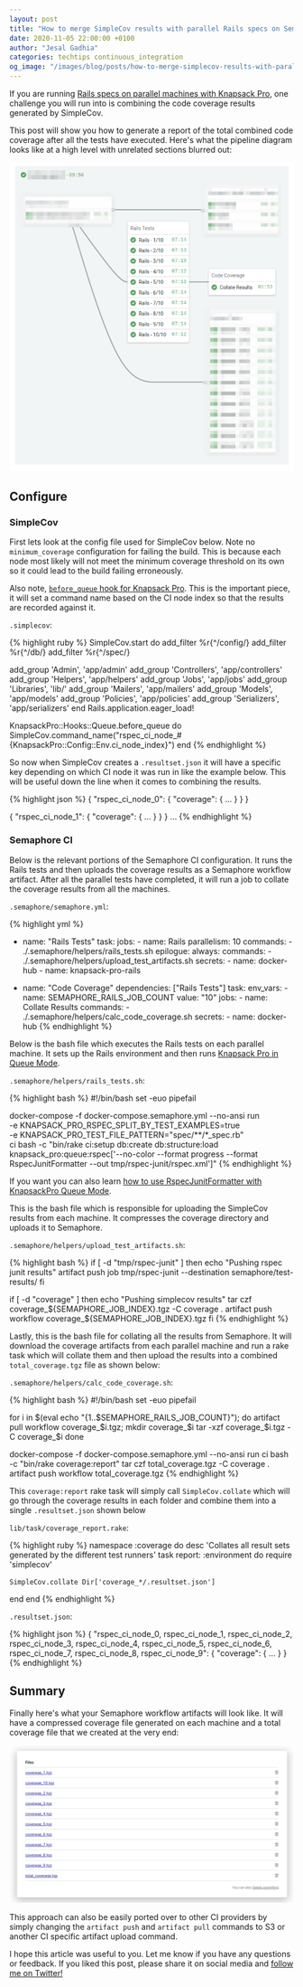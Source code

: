 ```yaml
---
layout: post
title: "How to merge SimpleCov results with parallel Rails specs on Semaphore CI"
date: 2020-11-05 22:00:00 +0100
author: "Jesal Gadhia"
categories: techtips continuous_integration
og_image: "/images/blog/posts/how-to-merge-simplecov-results-with-parallel-rails-specs/logo.png"
---
```


If you are running [Rails specs on parallel machines with Knapsack Pro](/2020/how-to-speed-up-ruby-and-javascript-tests-with-ci-parallelisation), one challenge you will run into is combining the code coverage results generated by SimpleCov.

This post will show you how to generate a report of the total combined code coverage after all the tests have executed. Here's what the pipeline diagram looks like at a high level with unrelated sections blurred out:

<img src="/images/blog/posts/how-to-merge-simplecov-results-with-parallel-rails-specs/pipeline_diagram.png" alt="Pipeline Diagram" />

## **Configure**

### SimpleCov

First lets look at the config file used for SimpleCov below. Note no `minimum_coverage` configuration for failing the build. This is because each node most likely will not meet the minimum coverage threshold on its own so it could lead to the build failing erroneously.

Also note, [`before_queue` hook for Knapsack Pro](https://knapsackpro.com/faq/question/what-hooks-are-supported-in-queue-mode). This is the important piece, it will set a command name based on the CI node index so that the results are recorded against it.

`.simplecov`:

{% highlight ruby %}
SimpleCov.start do
  add_filter %r{^/config/}
  add_filter %r{^/db/}
  add_filter %r{^/spec/}

  add_group 'Admin', 'app/admin'
  add_group 'Controllers', 'app/controllers'
  add_group 'Helpers', 'app/helpers'
  add_group 'Jobs', 'app/jobs'
  add_group 'Libraries', 'lib/'
  add_group 'Mailers', 'app/mailers'
  add_group 'Models', 'app/models'
  add_group 'Policies', 'app/policies'
  add_group 'Serializers', 'app/serializers'
end
Rails.application.eager_load!

KnapsackPro::Hooks::Queue.before_queue do
  SimpleCov.command_name("rspec_ci_node_#{KnapsackPro::Config::Env.ci_node_index}")
end
{% endhighlight %}

So now when SimpleCov creates a `.resultset.json` it will have a specific key depending on which CI node it was run in like the example below. This will be useful down the line when it comes to combining the results.

{% highlight json %}
{
  "rspec_ci_node_0": {
    "coverage": { ... }
  }
}

{
  "rspec_ci_node_1": {
    "coverage": { ... }
  }
}
...
{% endhighlight %}

### Semaphore CI

Below is the relevant portions of the Semaphore CI configuration. It runs the Rails tests and then uploads the coverage results as a Semaphore workflow artifact. After all the parallel tests have completed, it will run a job to collate the coverage results from all the machines.

`.semaphore/semaphore.yml`:

{% highlight yml %}
- name: "Rails Tests"
    task:
      jobs:
        - name: Rails
          parallelism: 10
          commands:
            - ./.semaphore/helpers/rails_tests.sh
      epilogue:
        always:
          commands:
            - ./.semaphore/helpers/upload_test_artifacts.sh
      secrets:
        - name: docker-hub
        - name: knapsack-pro-rails

- name: "Code Coverage"
  dependencies: ["Rails Tests"]
  task:
    env_vars:
      - name: SEMAPHORE_RAILS_JOB_COUNT
        value: "10"
    jobs:
      - name: Collate Results
        commands:
          - ./.semaphore/helpers/calc_code_coverage.sh
    secrets:
      - name: docker-hub
{% endhighlight %}

Below is the bash file which executes the Rails tests on each parallel machine. It sets up the Rails environment and then runs [Knapsack Pro in Queue Mode](/2019/run-parallel-jobs-on-semaphore-ci-2-0-to-get-faster-ci-build-time).

`.semaphore/helpers/rails_tests.sh`:

{% highlight bash %}
#!/bin/bash
set -euo pipefail

docker-compose -f docker-compose.semaphore.yml --no-ansi run \
  -e KNAPSACK_PRO_RSPEC_SPLIT_BY_TEST_EXAMPLES=true \
  -e KNAPSACK_PRO_TEST_FILE_PATTERN="spec/**/*_spec.rb" \
  ci bash -c "bin/rake ci:setup db:create db:structure:load knapsack_pro:queue:rspec['--no-color --format progress --format RspecJunitFormatter --out tmp/rspec-junit/rspec.xml']"
{% endhighlight %}

If you want you can also learn [how to use RspecJunitFormatter with KnapsackPro Queue Mode](https://knapsackpro.com/faq/question/how-to-use-junit-formatter).

This is the bash file which is responsible for uploading the SimpleCov results from each machine. It compresses the coverage directory and uploads it to Semaphore.

`.semaphore/helpers/upload_test_artifacts.sh`:

{% highlight bash %}
if [ -d "tmp/rspec-junit" ]
then
  echo "Pushing rspec junit results"
  artifact push job tmp/rspec-junit --destination semaphore/test-results/
fi

if [ -d "coverage" ]
then
  echo "Pushing simplecov results"
  tar czf coverage_${SEMAPHORE_JOB_INDEX}.tgz -C coverage .
  artifact push workflow coverage_${SEMAPHORE_JOB_INDEX}.tgz
fi
{% endhighlight %}

Lastly, this is the bash file for collating all the results from Semaphore. It will download the coverage artifacts from each parallel machine and run a rake task which will collate them and then upload the results into a combined `total_coverage.tgz` file as shown below:

`.semaphore/helpers/calc_code_coverage.sh`:

{% highlight bash %}
#!/bin/bash
set -euo pipefail

for i in $(eval echo "{1..$SEMAPHORE_RAILS_JOB_COUNT}"); do
  artifact pull workflow coverage_$i.tgz;
  mkdir coverage_$i
  tar -xzf coverage_$i.tgz -C coverage_$i
done

docker-compose -f docker-compose.semaphore.yml --no-ansi run ci bash -c "bin/rake coverage:report"
tar czf total_coverage.tgz -C coverage .
artifact push workflow total_coverage.tgz
{% endhighlight %}

This `coverage:report` rake task will simply call `SimpleCov.collate` which will go through the coverage results in each folder and combine them into a single `.resultset.json` shown below

`lib/task/coverage_report.rake`:

{% highlight ruby %}
namespace :coverage do
  desc 'Collates all result sets generated by the different test runners'
  task report: :environment do
    require 'simplecov'

    SimpleCov.collate Dir['coverage_*/.resultset.json']
  end
end
{% endhighlight %}

`.resultset.json`:

{% highlight json %}
{
  "rspec_ci_node_0, rspec_ci_node_1, rspec_ci_node_2, rspec_ci_node_3, rspec_ci_node_4, rspec_ci_node_5, rspec_ci_node_6, rspec_ci_node_7, rspec_ci_node_8, rspec_ci_node_9": {
    "coverage": { ... }
}
{% endhighlight %}

## Summary

Finally here's what your Semaphore workflow artifacts will look like. It will have a compressed coverage file generated on each machine and a total coverage file that we created at the very end:

<img src="/images/blog/posts/how-to-merge-simplecov-results-with-parallel-rails-specs/workflow_artifacts.png" alt="Workflow Artifacts" />

This approach can also be easily ported over to other CI providers by simply changing the `artifact push` and `artifact pull` commands to S3 or another CI specific artifact upload command.

I hope this article was useful to you. Let me know if you have any questions or feedback. If you liked this post, please share it on social media and <a href="https://twitter.com/jesalg" rel="nofollow noopener" target="_blank">follow me on Twitter!</a>
